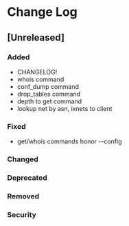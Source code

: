 
# Change Log

## [Unreleased]
### Added
- CHANGELOG!
- whois command
- conf_dump command
- drop_tables command
- depth to get command
- lookup net by asn, ixnets to client

### Fixed
- get/whois commands honor --config

### Changed
### Deprecated
### Removed
### Security

